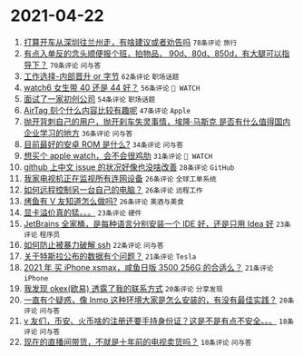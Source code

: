 # 2021-04-22

1. [打算开车从深圳往兰州走，有啥建议或者劝告吗](https://www.v2ex.com/t/772419) `78条评论` `旅行`
1. [有点入单反的念头顺便报个班，拍物品， 90d、80d、850d，有大腿可以指导下？](https://www.v2ex.com/t/772355) `70条评论` `问与答`
1. [工作选择-内部晋升 or 字节](https://www.v2ex.com/t/772369) `62条评论` `职场话题`
1. [watch6 女生带 40 还是 44 好？](https://www.v2ex.com/t/772358) `56条评论` ` WATCH`
1. [面试了一家初创公司](https://www.v2ex.com/t/772415) `54条评论` `职场话题`
1. [AirTag 刻个什么内容比较有趣呢](https://www.v2ex.com/t/772364) `47条评论` `Apple`
1. [抛开背刺自己的用户，抛开刹车失灵事情，埃隆·马斯克 是否有什么值得国内企业学习的地方](https://www.v2ex.com/t/772346) `36条评论` `问与答`
1. [目前最好的安卓 ROM 是什么?](https://www.v2ex.com/t/772488) `34条评论` `问与答`
1. [想买个 apple watch，会不会很鸡肋](https://www.v2ex.com/t/772465) `31条评论` ` WATCH`
1. [github 上中文 issue 的状况好像也没啥改善](https://www.v2ex.com/t/772490) `28条评论` `GitHub`
1. [我家电视机正在监视所有连网设备](https://www.v2ex.com/t/772523) `26条评论` `全球工单系统`
1. [如何远程控制另一台自己的电脑？](https://www.v2ex.com/t/772466) `26条评论` `远程工作`
1. [烤鱼有 V 友知道怎么做吗?](https://www.v2ex.com/t/772343) `26条评论` `美酒与美食`
1. [显卡溢价真的猛。。。](https://www.v2ex.com/t/772435) `23条评论` `硬件`
1. [JetBrains 全家桶，是每种语言分别安装一个 IDE 好，还是只用 Idea 好](https://www.v2ex.com/t/772380) `23条评论` `程序员`
1. [如何防止被暴力破解 ssh](https://www.v2ex.com/t/772486) `22条评论` `问与答`
1. [关于特斯拉公布的数据有个问题？](https://www.v2ex.com/t/772539) `21条评论` `Tesla`
1. [2021 年 买 iPhone xsmax，咸鱼日版 3500 256G 的合适么？](https://www.v2ex.com/t/772530) `21条评论` `iPhone`
1. [我发现 okex(欧易) 透露了我的联系方式](https://www.v2ex.com/t/772352) `20条评论` `分享发现`
1. [一直有个疑惑，像 lnmp 这种环境大家是怎么安装的，有没有最佳实践？](https://www.v2ex.com/t/772341) `20条评论` `问与答`
1. [v 友们，币安、火币啥的注册还要手持身份证？这是不是有点不安全。。。](https://www.v2ex.com/t/772432) `18条评论` `问与答`
1. [现在的直播间带货，不就是十年前的电视卖货吗？](https://www.v2ex.com/t/772344) `18条评论` `问与答`
